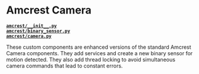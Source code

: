 # Amcrest Camera
[__`amcrest/__init__.py`__](../custom_components/amcrest/__init__.py)  
[__`amcrest/binary_sensor.py`__](../custom_components/amcrest/binary_sensor.py)  
[__`amcrest/camera.py`__](../custom_components/amcrest/camera.py)

These custom components are enhanced versions of the standard Amcrest Camera components. They add services and create a new binary sensor for motion detected. They also add thread locking to avoid simultaneous camera commands that lead to constant errors.
